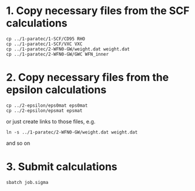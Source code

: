 
# 1. Copy necessary files from the SCF calculations

    cp ../1-paratec/1-SCF/CD95 RHO
    cp ../1-paratec/1-SCF/VXC VXC
    cp ../1-paratec/2-WFN0-GW/weight.dat weight.dat
    cp ../1-paratec/2-WFN0-GW/GWC WFN_inner
  

# 2. Copy necessary files from the epsilon calculations

    cp ../2-epsilon/eps0mat eps0mat
    cp ../2-epsilon/epsmat epsmat


or just create links to those files, e.g.

    ln -s ../1-paratec/2-WFN0-GW/weight.dat weight.dat

and so on

# 3. Submit calculations

    sbatch job.sigma


